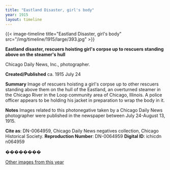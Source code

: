 ```yaml
---
title: "Eastland Disaster, girl's body"
year: 1915
layout: timeline
---
```


{{< image-timeline title="Eastland Disaster, girl's body" src="/img/timeline/1915/large/393.jpg" >}}


__**Eastland disaster, rescuers hoisting girl's corpse up to rescuers standing above on the steamer's hull**__

Chicago Daily News, Inc., photographer.

**Created/Published**
ca. 1915 July 24

**Summary**
Image of rescuers hoisting a girl's corpse up to other rescuers standing above them on the hull of the Eastland, an overturned steamer in the Chicago River in the Loop community area of Chicago, Illinois. A police officer appears to be holding his jacket in preparation to wrap the body in it.

**Notes**
Images related to this photonegative taken by a Chicago Daily News photographer were published in the newspaper between July 24-August 13, 1915.

__Cite as__: DN-0064959, Chicago Daily News negatives collection, Chicago Historical Society.
__Reproduction Number__: DN-0064959
__Digital ID__: ichicdn n064959

��������  

[Other images from this year](/historical/timeline/1915)